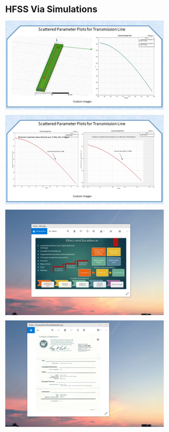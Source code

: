 # HFSS Via Simulations

![image](ScatteredParameterPlot.jpg)

![image](ScatteredParameterPlot2.jpg)

![image](EthicsandExcellence.png)

![image](USCopyrightCertificate.png)
